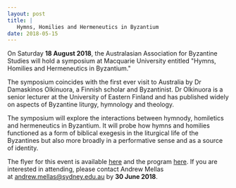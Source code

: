 ```yaml
---
layout: post
title: |
   Hymns, Homilies and Hermeneutics in Byzantium
date: 2018-05-15
---
```


On Saturday **18 August 2018**, the Australasian Association for
Byzantine Studies will hold a symposium at Macquarie University entitled
"Hymns, Homilies and Hermeneutics in Byzantium."

The
symposium coincides with the first ever visit to Australia by Dr
Damaskinos Olkinuora, a Finnish scholar and Byzantinist. Dr Olkinuora is
a senior lecturer at the University of Eastern Finland and has published
widely on aspects of Byzantine liturgy, hymnology and
theology.

The symposium will explore the interactions between
hymnody, homiletics and hermeneutics in Byzantium. It will probe how
hymns and homilies functioned as a form of biblical exegesis in the
liturgical life of the Byzantines but also more broadly in a
performative sense and as a source of identity.

The flyer for
this event is available
[here](http://www.aabs.org.au/wp-content/uploads/2018/05/180413-Hymns-Homilies-and-Hermeneutics-in-Byzantium.pdf)
and the program
[here](http://www.aabs.org.au/wp-content/uploads/2018/05/180511-Hymns-Homilies-and-Hermeneutics-in-Byzantiumprogram.pdf).
If you are interested in attending, please contact Andrew Mellas
at [andrew.mellas@sydney.edu.au](mailto:andrew.mellas@sydney.edu.au) by **30
June 2018**.
